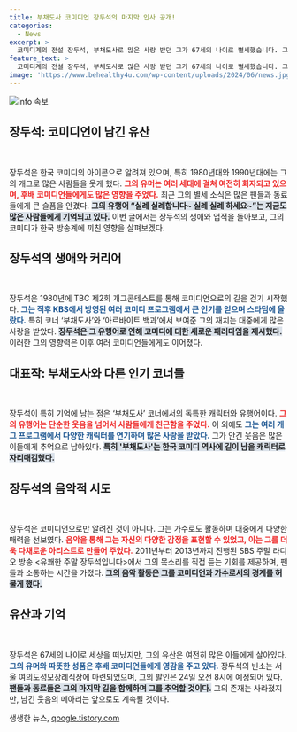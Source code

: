 ```yaml
---
title: 부채도사 코미디언 장두석의 마지막 인사 공개!
categories:
  - News
excerpt: >
  코미디계의 전설 장두석, 부채도사로 많은 사랑 받던 그가 67세의 나이로 별세했습니다. 그의 유행어는 여전히 많은 이들의 기억 속에 남아 있습니다. 애도의 마음을 전하세요.
feature_text: >
  코미디계의 전설 장두석, 부채도사로 많은 사랑 받던 그가 67세의 나이로 별세했습니다. 그의 유행어는 여전히 많은 이들의 기억 속에 남아 있습니다. 애도의 마음을 전하세요.
image: 'https://www.behealthy4u.com/wp-content/uploads/2024/06/news.jpg'
---
```


<p><img src="https://www.behealthy4u.com/wp-content/uploads/2024/06/news.jpg" alt="info 속보" /></p>

<h2 data-ke-size="size26">장두석: 코미디언이 남긴 유산</h2>

<p data-ke-size="size16">&nbsp;</p>

<p>장두석은 한국 코미디의 아이콘으로 알려져 있으며, 특히 1980년대와 1990년대에는 그의 개그로 많은 사람들을 웃게 했다. <b><span style="color: #ee2323;">그의 유머는 여러 세대에 걸쳐 여전히 회자되고 있으며, 후배 코미디언들에게도 많은 영향을 주었다.</span></b> 최근 그의 별세 소식은 많은 팬들과 동료들에게 큰 슬픔을 안겼다. <b><span style="background-color: #21538527;">그의 유행어 “실례 실례합니다~ 실례 실례 하세요~”는 지금도 많은 사람들에게 기억되고 있다.</span></b> 이번 글에서는 장두석의 생애와 업적을 돌아보고, 그의 코미디가 한국 방송계에 끼친 영향을 살펴보겠다.</p>

<h2 data-ke-size="size26">장두석의 생애와 커리어</h2>

<p data-ke-size="size16">&nbsp;</p>

<p>장두석은 1980년에 TBC 제2회 개그콘테스트를 통해 코미디언으로의 길을 걷기 시작했다. <b><span style="color: #1a5490;">그는 직후 KBS에서 방영된 여러 코미디 프로그램에서 큰 인기를 얻으며 스타덤에 올랐다.</span></b> 특히 코너 ‘부채도사’와 ‘아르바이트 백과’에서 보여준 그의 재치는 대중에게 많은 사랑을 받았다. <b><span style="background-color: #21538527;">장두석은 그 유행어로 인해 코미디에 대한 새로운 패러다임을 제시했다.</span></b> 이러한 그의 영향력은 이후 여러 코미디언들에게도 이어졌다.</p>

<h2 data-ke-size="size26">대표작: 부채도사와 다른 인기 코너들</h2>

<p data-ke-size="size16">&nbsp;</p>

<p>장두석이 특히 기억에 남는 점은 ‘부채도사’ 코너에서의 독특한 캐릭터와 유행어이다. <b><span style="color: #ee2323;">그의 유행어는 단순한 웃음을 넘어서 사람들에게 친근함을 주었다.</span></b> 이 외에도 <b><span style="color: #1a5490;">그는 여러 개그 프로그램에서 다양한 캐릭터를 연기하며 많은 사랑을 받았다.</span></b> 그가 안긴 웃음은 많은 이들에게 추억으로 남아있다. <b><span style="background-color: #21538527;">특히 '부채도사'는 한국 코미디 역사에 길이 남을 캐릭터로 자리매김했다.</span></b></p>

<h2 data-ke-size="size26">장두석의 음악적 시도</h2>

<p data-ke-size="size16">&nbsp;</p>

<p>장두석은 코미디언으로만 알려진 것이 아니다. 그는 가수로도 활동하며 대중에게 다양한 매력을 선보였다. <b><span style="color: #ee2323;">음악을 통해 그는 자신의 다양한 감정을 표현할 수 있었고, 이는 그를 더욱 다채로운 아티스트로 만들어 주었다.</span></b> 2011년부터 2013년까지 진행된 SBS 주말 라디오 방송 &lt;유쾌한 주말 장두석입니다&gt;에서 그의 목소리를 직접 듣는 기회를 제공하며, 팬들과 소통하는 시간을 가졌다. <b><span style="background-color: #21538527;">그의 음악 활동은 그를 코미디언과 가수로서의 경계를 허물게 했다.</span></b></p>

<h2 data-ke-size="size26">유산과 기억</h2>

<p data-ke-size="size16">&nbsp;</p>

<p>장두석은 67세의 나이로 세상을 떠났지만, 그의 유산은 여전히 많은 이들에게 살아있다. <b><span style="color: #1a5490;">그의 유머와 따뜻한 성품은 후배 코미디언들에게 영감을 주고 있다.</span></b> 장두석의 빈소는 서울 여의도성모장례식장에 마련되었으며, 그의 발인은 24일 오전 8시에 예정되어 있다. <b><span style="background-color: #21538527;">팬들과 동료들은 그의 마지막 길을 함께하며 그를 추억할 것이다.</span></b> 그의 존재는 사라졌지만, 남긴 웃음의 메아리는 앞으로도 계속될 것이다. </p>
생생한 뉴스, <a href="https://qoogle.tistory.com" rel="dofollow">qoogle.tistory.com</a>


